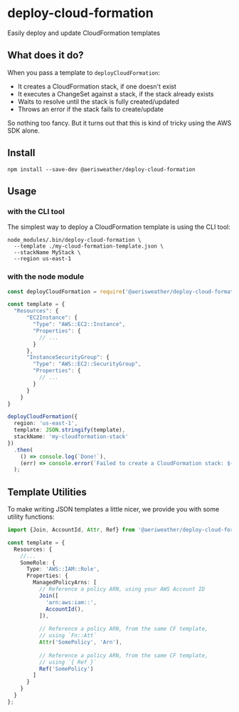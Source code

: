 # deploy-cloud-formation

Easily deploy and update CloudFormation templates

## What does it do?

When you pass a template to `deployCloudFormation`:
- It creates a CloudFormation stack, if one doesn't exist
- It executes a ChangeSet against a stack, if the stack already exists
- Waits to resolve until the stack is fully created/updated
- Throws an error if the stack fails to create/update

So nothing too fancy. But it turns out that this is kind of tricky using the AWS SDK alone.

## Install

```
npm install --save-dev @aerisweather/deploy-cloud-formation
```

## Usage

### with the CLI tool

The simplest way to deploy a CloudFormation template is using the CLI tool:

```
node_modules/.bin/deploy-cloud-formation \
  --template ./my-cloud-formation-template.json \
  --stackName MyStack \
  --region us-east-1
```

### with the node module

```typescript
const deployCloudFormation = require('@aerisweather/deploy-cloud-formation').default;

const template = {
  "Resources": {
      "EC2Instance": {
        "Type": "AWS::EC2::Instance",
        "Properties": {
          // ...
        }
      },
      "InstanceSecurityGroup": {
        "Type": "AWS::EC2::SecurityGroup",
        "Properties": {
          // ...
        }
      }
    }
}

deployCloudFormation({
  region: 'us-east-1',
  template: JSON.stringify(template),
  stackName: 'my-cloudformation-stack'
})
  .then(
    () => console.log(`Done!`),
    (err) => console.error(`Failed to create a CloudFormation stack: ${err.message}`)
  );
```

## Template Utilities

To make writing JSON templates a little nicer, we provide you with some utility functions:

```typescript
import {Join, AccountId, Attr, Ref} from '@aeriweather/deploy-cloud-formation';

const template = {
  Resources: {
    //...
    SomeRole: {
      Type: 'AWS::IAM::Role',
      Properties: {
        ManagedPolicyArns: [
          // Reference a policy ARN, using your AWS Account ID
          Join([
            'arn:aws:iam::',
            AccountId(),
          ]),
          
          // Reference a policy ARN, from the same CF template,
          // using `Fn::Att`
          Attr('SomePolicy', 'Arn'),
          
          // Reference a policy ARN, from the same CF template,
          // using `{ Ref }`
          Ref('SomePolicy')
        ]
      }
    }
  }
};
```

